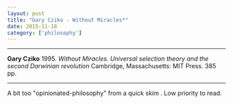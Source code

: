 ```yaml
---
layout: post
title: "Gary Cziko - Without Miracles*"
date: 2015-11-18
category: ['philosophy']
---
```




***
<b>Gary Cziko</b> 1995. _Without Miracles. Universal selection theory and the second Darwinian revolution_ Cambridge, Massachusetts: MIT Press. 385 pp.

***

A bit too "opinionated-philosophy" from a quick skim .  Low priority to read.
